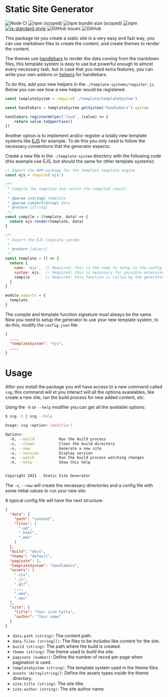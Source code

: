 # Static Site Generator

![Node CI](https://github.com/aagamezl/static-site-generator/workflows/Node%20CI/badge.svg)
![npm (scoped)](https://img.shields.io/npm/v/@devnetic/static-site-generator)
![npm bundle size (scoped)](https://img.shields.io/bundlephobia/minzip/@devnetic/static-site-generator?color=red)
![npm](https://img.shields.io/npm/dt/@devnetic/static-site-generator)
[![js-standard-style](https://img.shields.io/badge/code%20style-standard-brightgreen.svg?style=flat-square)](https://github.com/feross/standard)
![GitHub issues](https://img.shields.io/github/issues-raw/devnetic/static-site-generator)
![GitHub](https://img.shields.io/github/license/devnetic/static-site-generator)

This package let you create a static site in a very easy and fast way, you can use markdown files to create the content, and create themes to render the content.

The themes use [handlebars](https://handlebarsjs.com/) to render the data coming from the markdown files, this template system is easy to use but powerful enough to almost every necessary task, but in case that you need extra features, you can write your own addons or [helpers](https://handlebarsjs.com/guide/#custom-helpers) for handlebars.

To do this, add your new helpers in the `./template-systems/register.js`.  Below you can see how a new helper would be registered:

```javascript
const templateSystem = require('./template/templateSystem')

const handlebars = templateSystem.getSystem('handlebars').system

handlebars.registerHelper('loud', (value) => {
    return value.toUpperCase()
})
```

Another option is to implement and/or register a totally new template systems like [EJS](https://ejs.co/) for example.  To do this you only need to follow the necessary conventions that the generator expects:

Create a new file in the `./template-system` directory with the following code (this example use EJS, but should the same for other template systems):

```javascript
// Import the NPM package for the template template engine
const ejs = require('ejs')

/**
 * Compile the template and return the compiled result.
 *
 * @param {string} template
 * @param {object|Array} data
 * @return {string}
 */
const compile = (template, data) => {
  return ejs.render(template, data)
}

/**
 * Export the EJS template system.
 *
 * @return {object}
 */
const template = () => {
  return {
    name: 'ejs',  // Required: this is the name to setup in the config file
    system: ejs,  // Required: this is necessary for possible extensions
    compile       // Required: this function is called by the generator
  }
}

module.exports = {
  template
}
```

The compile and template function signature must always be the same.  Now you need to setup the generator to use your new template system, to do this, modify the `config.json` file:

```json
{
  ...,
  "templateSystem": "ejs",
  ...,
}
```

# Usage

After you install the package you will have access to a new command called `ssg`, this command will et you interact will all the optiona avaialables, like create a new site, run the build process for new added content, etc.

Using the `-h` or `--help` modifier you can get all the available options:

```bash
$ ssg -h | ssg --help

Usage: ssg <option> [modifier]

Options:
  -b, --build           Run the build process
  -c, --clean           Clean the build directory
  -n, --new             Generate a new site
  -v, --version         Display version
  -w, --watch           Run the build process watching changes
  -h, --help            Show this help


Copyright 2021 - Static Site Generator
```

The `-n`, `--new` will create the necessary directories and a config file with some initial values to run your new site.

A typical config file will have the next structure:

```json
{
  "data": {
    "path": "content",
    "files": [
      ".md",
      ".html",
      ".mdx"
    ]
  },
  "build": "docs",
  "theme": "default",
  "paginate": 5,
  "templateSystem": "handlebars",
  "assets": [
    ".css",
    ".js",
    ".gif",
    ...,
    ".wma",
    ".aac"
  ],
  "site": {
    "title": "Your site tytle",
    "author": "Your name"
  }
}
```

- `data.path (string)`: The content path.
- `data.files (string[])`: The files to be includes like content for the site.
- `build (string)`: The path where the build is created.
- `theme (string)`: The theme used to build the site.
- `paginate (number)`: Define the number of recod per page when pagination is used.
- `templateSystem (string)`: The template system used in the theme files.
- `assets (Array[string])`: Define the assets types inside the theme directory.
- `site.title (string)`: The site title.
- `site.author (string)`: The site author name.
